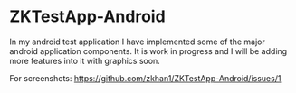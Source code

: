 # ZKTestApp-Android
In my android test application I have implemented some of the major android application components.  It is work in progress and I will be adding more features into it with graphics soon.

For screenshots: https://github.com/zkhan1/ZKTestApp-Android/issues/1

